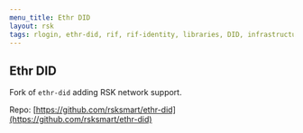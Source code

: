 ```yaml
---
menu_title: Ethr DID
layout: rsk
tags: rlogin, ethr-did, rif, rif-identity, libraries, DID, infrastructure, mobile, protocols, mvp, design, rbtc, defi, decentralized, quick-start, guides, tutorial, networks, dapps, tools, rootstock, rsk, ethereum, smart-contracts, install, get-started, how-to, mainnet, testnet, contracts, wallets, web3, crypto
---
```


## Ethr DID

Fork of `ethr-did` adding RSK network support.

Repo: [https://github.com/rsksmart/ethr-did](https://github.com/rsksmart/ethr-did)
